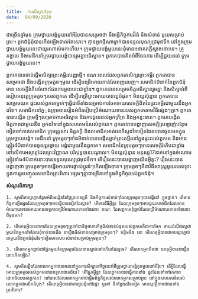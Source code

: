 ```yaml
---
title:  ការសិក្សាបន្ថែម
date:  04/09/2020
---
```


ជាច្រើនឆ្នាំមុន ក្រុមថ្វាយបង្គំមួយនៅអឺរ៉ុបបានសម្រេចថា នឹងធ្វើកិច្ចការដ៏ធំ និងសំខាន់ មួយសម្រាប់ព្រះ។ ពួកជំនុំពុំបានកើនឡើងទាល់តែសោះ។ គ្មានអ្នកថ្មីណាម្នាក់បានទទួលបុណ្យជ្រមុជទឹក នៅក្នុងក្រុមថ្វាយបង្គំមួយនេះជាយូរណាស់មកហើយ។ ក្រុមថ្វាយបង្គំមួយនេះពុំមានអនាគតភ្លឺស្វាងនោះទេ។ គ្រូគង្វាល និងមេដឹកនាំក្រុមថ្វាយបង្គំបានរួមគ្នាអធិស្ឋាន។ ពួកគេបានគិតអំពីផែនការ ដើម្បីជួយដល់ ក្រុមថ្វាយបង្គំមួយនេះ។

ពួកគេបានចាប់ផ្តើមសិក្សាព្រះគម្ពីរសញ្ញាថ្មី។ ខណៈពេលដែលពួកគេសិក្សាព្រះគម្ពីរ ពួកគេបាន សម្រេចថា នឹងបង្កើតក្រុមតូចៗមួយ ដើម្បីបម្រើអោយកាន់តែពេញលេញ។ សមាជិក9នាក់នៃពួកជំនុំមាន សេចក្តីរំភើបចំពោះផែនការមួយនេះជាខ្លាំង។ ពួកគេបានសម្រេចចិត្តអធិស្ឋានរួមគ្នា និងសិក្សាអំពីរបៀបអនុវត្តក្រុមតូចៗរបស់ពួកគេ ដើម្បីបម្រើព្រះអោយបានល្អបំផុត។ មិនយូរប៉ុន្មាន ពួកគេបានសម្រេចយក ផ្ទះរបស់ពួកគេម្នាក់ៗធ្វើជាទីតាំងសម្រាប់ការចែកចាយសេចក្តីពិតនៃព្រះគម្ពីរជាមួយនឹងអ្នកដទៃ។ សមាជិកនៅកុ្នុងក្រុមបានរៀនអំពីរបៀបប្រើអំណោយទានរបស់ពួកគេតាមវិធីផ្សេងៗគ្នា។ ពួកគេបានបង្កើត ក្រុមថ្មីៗសម្រាប់ការអធិស្ឋាន និងការជួយដល់អ្នកក្រីក្រ និងអ្នកខ្វះខាត។ ពួកគេបង្កើតមិត្តភាពជាមួយនឹង អ្នកដទៃនៅក្នុងសហគមន៍របស់ពួកគេ។ ពួកគេបានបង្ហាញសេចក្តីស្រឡាញ់បន្ថែមទៀតទៅកាន់សមាជិក ក្រុមគ្រួសារ មិត្តភក្តិ និងសមាជិកអាត់វេនទីស្ទដទៃទៀតដែលបានចូលមកក្នុងក្រុមថ្វាយបង្គំ។ មេដឹកនាំ ក្រុមតូចៗទាំង9នាក់បានបង្កើតថ្នាក់ព្រះគម្ពីរនៅក្នុងផ្ទះរបស់ពួកគេ និងមានភ្ញៀវ40នាក់បានចូលរួមថ្វាយ បង្គំជាមួយនឹងពួកគេ។ សមាជិកនៃក្រុមតូចៗមានសេចក្តីរំភើបជាខ្លាំងទៅលើការអស្ចារ្យដែលព្រះវិញ្ញាណ បរិសុទ្ធបានបណ្តាល។ មិនយូរប៉ុន្មាន មនុស្ស17នាក់នៅក្នុងចំណោមភ្ញៀវទាំង40នាក់នោះបានទទួលបុណ្យជ្រមុជទឹក។ តើរឿងនេះបានបង្ហាញយើងអ្វីខ្លះ? រឿងនេះបានបង្ហាញថា ក្រុមតូចៗអាចធ្វើអោយការផ្លាស់ប្តូរធំៗកើតឡើងបាន។ ក្រុមតូចៗគឺជាវិធីសាស្ត្រមួយរបស់ព្រះក្នុងការរួមបញ្ចូលសមាជិកព្រះវិហារ ផ្សេងៗគ្នាជាច្រើនទៅក្នុងព័ន្ធកិច្ចរបស់ពួកជំនុំ។

**សំណួរពិភាក្សា**

`1. សូមពិភាក្សាគ្នាបន្ថែមអំពីមេរៀននៃថ្ងៃព្រហស្បតិ៍ និងកិច្ចការសំខាន់ៗដែលក្រុមតូចៗបានធ្វើនៅ ក្នុងថ្នាក់។ តើមានកិច្ចការអ្វីផ្សេងដែលក្រុមតូចៗអាចធ្វើបានទៀតដែរឬទេ? តើមានវិធីអ្វីខ្លះ ដែលក្រុមតូចៗអាចជួយសមាជិកដែលមានអំណោយទានអោយមានលទ្ធភាពប្រើអំណោយទានទាំងនោះ ខណៈ ដែលពួកគេពុំធ្លាប់ដែលប្រើអំណោយទានទាំងនោះពីមុនមក?`

`2. តើហេតុអ្វីបានជាការដែលក្រុមតូចៗត្រូវចាំជានិច្ចថាភារកិច្ចដ៏សំខាន់បំផុតរបស់ពួកគេគឺជាការចែក ចាយដំណឹងល្អជាមួយនឹងអ្នកដទៃដែលពុំទាន់បានដឹង ជារឿងដ៏សំខាន់សម្រាប់ក្រុមតូចៗ? ទន្ទឹមនឹង នេះ តើហេតុអ្វីបានជាការផ្សារភ្ជាប់ជាមួយនឹងពួកជំនុំដទៃៗទៀតមានសារៈសំខាន់សម្រាប់ក្រុមតូចៗ?`

`3. តើលោកអ្នកធ្លាប់ជាផ្នែកមួយនៃក្រុមតូចដែលបានស្លាប់ទៅហើយដែរឬទេ? តើលោកអ្នកគិតថា ហេតុអ្វីបានជារឿងនោះកើតឡើង?`

`4. សូមគិតរឿងដែលលោកអ្នកបានអាននៅក្នុងការសិក្សានៅថ្ងៃនេះអំពីក្រុមថ្វាយបង្គំតូចមួយនៅអឺរ៉ុប។ តើអ្វីដែលធ្វើអោយក្រុមតូចរបស់ពួកគេបានទទួលជោគជ័យ? តើផ្នែកអ្វីខ្លះ ដែលពួកគេបានធ្វើការនៅឯ ផ្ទះដែលនាំទៅរកភាពជោគជ័យរបស់ពួកគេ? នៅពេលដែលលោកអ្នកចាប់ផ្តើមព័ន្ធកិច្ចរបស់លោកអ្នកសម្រាប់ព្រះ នៅក្នុងសហគមន៍របស់លោកអ្នកជាលើកដំបូង? តើហេតុអ្វីបានជាការជួបជុំនៅឯផ្ទះ ឬនៅ ទីកន្លែងដទៃទៀត មានសុវត្ថិភាពជាងនៅឯព្រះវិហារ?`